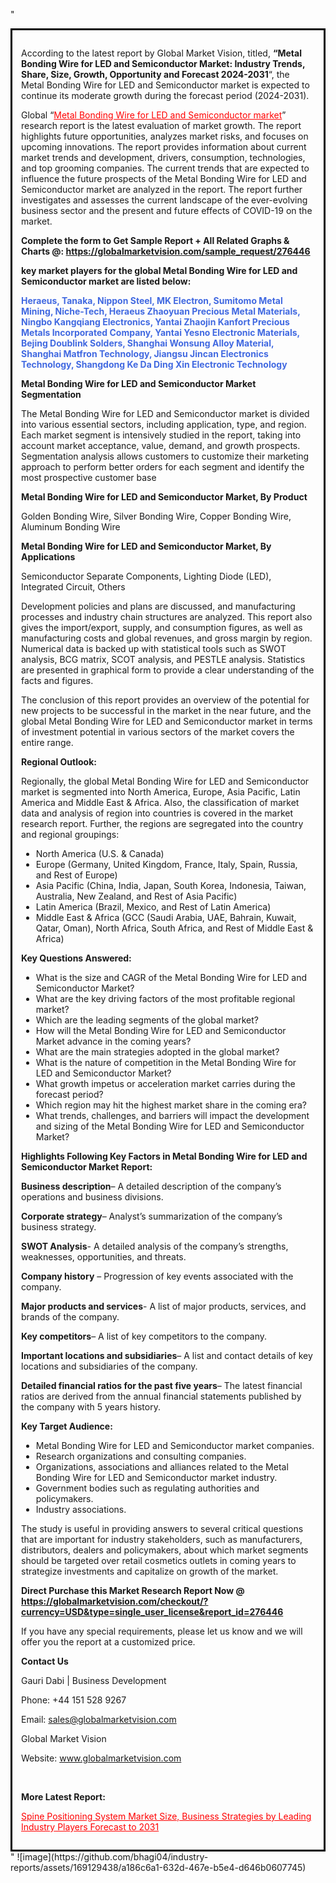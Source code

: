 "<div style='border: 3px solid black; padding: 1em;'>

According to the latest report by Global Market Vision, titled, <strong>“Metal Bonding Wire for LED and Semiconductor Market: Industry Trends, Share, Size, Growth, Opportunity and Forecast 2024-2031</strong>“, the Metal Bonding Wire for LED and Semiconductor market is expected to continue its moderate growth during the forecast period (2024-2031).

Global “<a style='color: #ff0000;' href='https://globalmarketvision.com/reports/global-metal-bonding-wire-for-led-and-semiconductor-market/276446'>Metal Bonding Wire for LED and Semiconductor market</a>” research report is the latest evaluation of market growth. The report highlights future opportunities, analyzes market risks, and focuses on upcoming innovations. The report provides information about current market trends and development, drivers, consumption, technologies, and top grooming companies. The current trends that are expected to influence the future prospects of the Metal Bonding Wire for LED and Semiconductor market are analyzed in the report. The report further investigates and assesses the current landscape of the ever-evolving business sector and the present and future effects of COVID-19 on the market.

<strong>Complete the form to Get Sample Report + All Related Graphs &amp; Charts @: <a style='color: #ff0000;' href='https://globalmarketvision.com/sample_request/276446?utm_source=linkedinPulse&utm_medium=SN&utm_campaign=SN'><strong>https://globalmarketvision.com/sample_request/276446</strong></a></strong>

<strong>key market players for the global Metal Bonding Wire for LED and Semiconductor market are listed below:</strong>

<strong style='color: #4169e1;'>Heraeus, Tanaka, Nippon Steel, MK Electron, Sumitomo Metal Mining, Niche-Tech, Heraeus Zhaoyuan Precious Metal Materials, Ningbo Kangqiang Electronics, Yantai Zhaojin Kanfort Precious Metals Incorporated Company, Yantai Yesno Electronic Materials, Bejing Doublink Solders, Shanghai Wonsung Alloy Material, Shanghai Matfron Technology, Jiangsu Jincan Electronics Technology, Shangdong Ke Da Ding Xin Electronic Technology</strong>

<strong>Metal Bonding Wire for LED and Semiconductor Market Segmentation</strong>

The Metal Bonding Wire for LED and Semiconductor market is divided into various essential sectors, including application, type, and region. Each market segment is intensively studied in the report, taking into account market acceptance, value, demand, and growth prospects. Segmentation analysis allows customers to customize their marketing approach to perform better orders for each segment and identify the most prospective customer base

<strong>Metal Bonding Wire for LED and Semiconductor Market, By Product</strong>

Golden Bonding Wire, Silver Bonding Wire, Copper Bonding Wire, Aluminum Bonding Wire

<strong>Metal Bonding Wire for LED and Semiconductor Market, By Applications</strong>

Semiconductor Separate Components, Lighting Diode (LED), Integrated Circuit, Others

Development policies and plans are discussed, and manufacturing processes and industry chain structures are analyzed. This report also gives the import/export, supply, and consumption figures, as well as manufacturing costs and global revenues, and gross margin by region. Numerical data is backed up with statistical tools such as SWOT analysis, BCG matrix, SCOT analysis, and PESTLE analysis. Statistics are presented in graphical form to provide a clear understanding of the facts and figures.

The conclusion of this report provides an overview of the potential for new projects to be successful in the market in the near future, and the global Metal Bonding Wire for LED and Semiconductor market in terms of investment potential in various sectors of the market covers the entire range.

<strong>Regional Outlook:</strong>

Regionally, the global Metal Bonding Wire for LED and Semiconductor market is segmented into North America, Europe, Asia Pacific, Latin America and Middle East &amp; Africa. Also, the classification of market data and analysis of region into countries is covered in the market research report. Further, the regions are segregated into the country and regional groupings:
<ul>
  <li>North America (U.S. &amp; Canada)</li>
  <li>Europe (Germany, United Kingdom, France, Italy, Spain, Russia, and Rest of Europe)</li>
  <li>Asia Pacific (China, India, Japan, South Korea, Indonesia, Taiwan, Australia, New Zealand, and Rest of Asia Pacific)</li>
  <li>Latin America (Brazil, Mexico, and Rest of Latin America)</li>
  <li>Middle East &amp; Africa (GCC (Saudi Arabia, UAE, Bahrain, Kuwait, Qatar, Oman), North Africa, South Africa, and Rest of Middle East &amp; Africa)</li>
</ul>
<strong>Key Questions Answered:</strong>
<ul>
  <li>What is the size and CAGR of the Metal Bonding Wire for LED and Semiconductor Market?</li>
  <li>What are the key driving factors of the most profitable regional market?</li>
  <li>Which are the leading segments of the global market?</li>
  <li>How will the Metal Bonding Wire for LED and Semiconductor Market advance in the coming years?</li>
  <li>What are the main strategies adopted in the global market?</li>
  <li>What is the nature of competition in the Metal Bonding Wire for LED and Semiconductor Market?</li>
  <li>What growth impetus or acceleration market carries during the forecast period?</li>
  <li>Which region may hit the highest market share in the coming era?</li>
  <li>What trends, challenges, and barriers will impact the development and sizing of the Metal Bonding Wire for LED and Semiconductor Market?</li>
</ul>
<strong>Highlights Following Key Factors in Metal Bonding Wire for LED and Semiconductor Market Report:</strong>

<strong>Business description</strong>– A detailed description of the company’s operations and business divisions.

<strong>Corporate strategy</strong>– Analyst’s summarization of the company’s business strategy.

<strong>SWOT Analysis</strong>- A detailed analysis of the company’s strengths, weaknesses, opportunities, and threats.

<strong>Company history</strong> – Progression of key events associated with the company.

<strong>Major products and services</strong>- A list of major products, services, and brands of the company.

<strong>Key competitors</strong>– A list of key competitors to the company.

<strong>Important locations and subsidiaries</strong>– A list and contact details of key locations and subsidiaries of the company.

<strong>Detailed financial ratios for the past five years</strong>– The latest financial ratios are derived from the annual financial statements published by the company with 5 years history.

<strong>Key Target Audience:</strong>
<ul>
  <li>Metal Bonding Wire for LED and Semiconductor market companies.</li>
  <li>Research organizations and consulting companies.</li>
  <li>Organizations, associations and alliances related to the Metal Bonding Wire for LED and Semiconductor market industry.</li>
  <li>Government bodies such as regulating authorities and policymakers.</li>
  <li>Industry associations.</li>
</ul>
The study is useful in providing answers to several critical questions that are important for industry stakeholders, such as manufacturers, distributors, dealers and policymakers, about which market segments should be targeted over retail cosmetics outlets in coming years to strategize investments and capitalize on growth of the market.

<strong>Direct Purchase this Market Research Report Now @ </strong><strong><a style='color: #ff0000;' href='https://globalmarketvision.com/checkout/?currency=USD&type=single_user_license&report_id=276446?utm_source=linkedinPulse&utm_medium=SN&utm_campaign=SN'><strong>https://globalmarketvision.com/checkout/?currency=USD&type=single_user_license&report_id=276446</strong></a></strong>

If you have any special requirements, please let us know and we will offer you the report at a customized price.
<p id='ember58' class='ember-view reader-content-blocks__paragraph'><strong>Contact Us</strong></p>
<p id='ember59' class='ember-view reader-content-blocks__paragraph'>Gauri Dabi | Business Development</p>
<p id='ember60' class='ember-view reader-content-blocks__paragraph'>Phone: +44 151 528 9267</p>
Email: <a href='mailto:sales@globalmarketvision.com'>sales@globalmarketvision.com</a>

Global Market Vision

Website: <a href='http://www.globalmarketvision.com'>www.globalmarketvision.com</a>

&nbsp;

<strong>More Latest Report:</strong>

<a style='color: #ff0000;' href='https://www.linkedin.com/pulse/spine-positioning-system-market-size-business-strategies-jkdff'>Spine Positioning System Market Size, Business Strategies by Leading Industry Players Forecast to 2031</a>

</div>"
![image](https://github.com/bhagi04/industry-reports/assets/169129438/a186c6a1-632d-467e-b5e4-d646b0607745)
